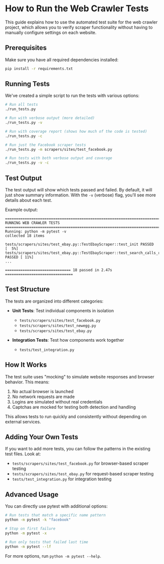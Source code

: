 # How to Run the Web Crawler Tests

This guide explains how to use the automated test suite for the web crawler project, which allows you to verify scraper functionality without having to manually configure settings on each website.

## Prerequisites

Make sure you have all required dependencies installed:

```bash
pip install -r requirements.txt
```

## Running Tests

We've created a simple script to run the tests with various options:

```bash
# Run all tests
./run_tests.py

# Run with verbose output (more detailed)
./run_tests.py -v

# Run with coverage report (shows how much of the code is tested)
./run_tests.py -c

# Run just the Facebook scraper tests
./run_tests.py -m scrapers/sites/test_facebook.py

# Run tests with both verbose output and coverage
./run_tests.py -v -c
```

## Test Output

The test output will show which tests passed and failed. By default, it will just show summary information. With the `-v` (verbose) flag, you'll see more details about each test.

Example output:

```
================================================================================
RUNNING WEB CRAWLER TESTS
================================================================================
Running: python -m pytest -v
collected 18 items

tests/scrapers/sites/test_ebay.py::TestEbayScraper::test_init PASSED       [  5%]
tests/scrapers/sites/test_ebay.py::TestEbayScraper::test_search_calls_requests PASSED [ 11%]
...

============================== 18 passed in 2.47s ===============================
```

## Test Structure

The tests are organized into different categories:

- **Unit Tests**: Test individual components in isolation
  - `tests/scrapers/sites/test_facebook.py`
  - `tests/scrapers/sites/test_newegg.py`
  - `tests/scrapers/sites/test_ebay.py`

- **Integration Tests**: Test how components work together
  - `tests/test_integration.py`

## How It Works

The test suite uses "mocking" to simulate website responses and browser behavior. This means:

1. No actual browser is launched
2. No network requests are made
3. Logins are simulated without real credentials
4. Captchas are mocked for testing both detection and handling

This allows tests to run quickly and consistently without depending on external services.

## Adding Your Own Tests

If you want to add more tests, you can follow the patterns in the existing test files. Look at:

- `tests/scrapers/sites/test_facebook.py` for browser-based scraper testing
- `tests/scrapers/sites/test_ebay.py` for request-based scraper testing
- `tests/test_integration.py` for integration testing

## Advanced Usage

You can directly use pytest with additional options:

```bash
# Run tests that match a specific name pattern
python -m pytest -k "facebook"

# Stop on first failure
python -m pytest -x

# Run only tests that failed last time
python -m pytest --lf
```

For more options, run `python -m pytest --help`. 